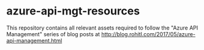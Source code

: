 # azure-api-mgt-resources
This repository contains all relevant assets required to follow the "Azure API Management" series of blog posts at http://blog.rohitl.com/2017/05/azure-api-management.html
